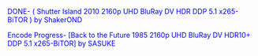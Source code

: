 DONE- ( Shutter Island 2010 2160p UHD BluRay DV HDR DDP 5.1 x265-BiTOR ) by ShakerOND

Encode Progress- [Back to the Future 1985 2160p UHD BluRay DV HDR10+ DDP 5.1 x265-BiTOR] by SASUKE



<body text="blue">
  


